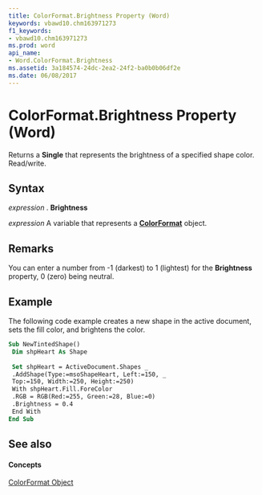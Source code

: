 ```yaml
---
title: ColorFormat.Brightness Property (Word)
keywords: vbawd10.chm163971273
f1_keywords:
- vbawd10.chm163971273
ms.prod: word
api_name:
- Word.ColorFormat.Brightness
ms.assetid: 3a184574-24dc-2ea2-24f2-ba0b0b06df2e
ms.date: 06/08/2017
---
```



# ColorFormat.Brightness Property (Word)

Returns a  **Single** that represents the brightness of a specified shape color. Read/write.


## Syntax

 _expression_ . **Brightness**

 _expression_ A variable that represents a **[ColorFormat](Word.ColorFormat.md)** object.


## Remarks

You can enter a number from -1 (darkest) to 1 (lightest) for the  **Brightness** property, 0 (zero) being neutral.


## Example

The following code example creates a new shape in the active document, sets the fill color, and brightens the color.


```vb
Sub NewTintedShape() 
 Dim shpHeart As Shape 
 
 Set shpHeart = ActiveDocument.Shapes _ 
 .AddShape(Type:=msoShapeHeart, Left:=150, _ 
 Top:=150, Width:=250, Height:=250) 
 With shpHeart.Fill.ForeColor 
 .RGB = RGB(Red:=255, Green:=28, Blue:=0) 
 .Brightness = 0.4 
 End With 
End Sub
```


## See also


#### Concepts


[ColorFormat Object](Word.ColorFormat.md)

